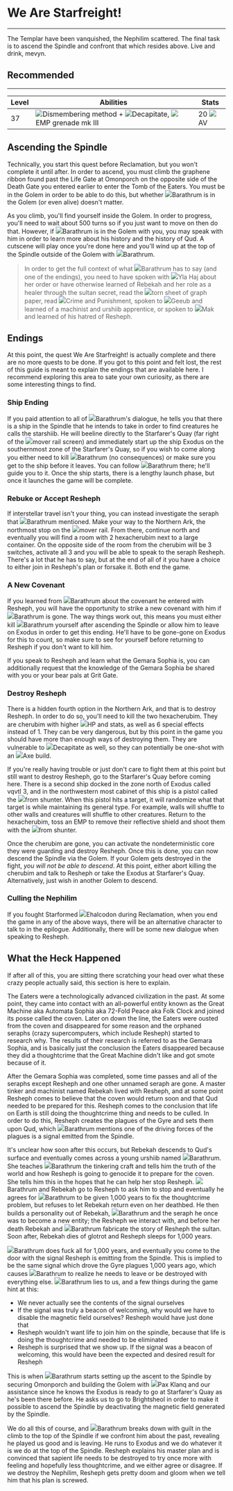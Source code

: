 # We Are Starfreight!

---

The Templar have been vanquished, the Nephilim scattered. The final task is to ascend the Spindle and confront that which resides above. Live and drink, mevyn.

<div class="section-info">

## Recommended

---

| Level | Abilities                                            | Stats |
| ----- | ---------------------------------------------------- | ----- |
| 37    | <span class="injected"><span class="icon-container"><img class="inline-icon" src="/icons/Abilities/Dismember.png" /></span><span class="skill">Dismembering</span></span> method + <span class="injected"><span class="icon-container"><img class="inline-icon" src="/icons/Abilities/Decapitate.png" /></span><span class="skill">Decapitate</span></span>, <span class="injected"><span class="icon-container"><img class="inline-icon" src="/icons/Items/EMPGrenade3.png" /></span><span class="object"><span class="injected"><span class="B">E</span><span class="B">M</span><span class="B">P</span></span> grenade mk III</span></span> | 20 <span class="injected"><span class="stat-container"><img class="inline-icon" src="/icons/Text/armorValue.png" /></span><span class="stat">AV</span></span> |

</div>

## Ascending the Spindle

Technically, you start this quest before Reclamation, but you won't complete it until after. In order to ascend, you must climb the graphene ribbon found past the Life Gate at Omonporch on the opposite side of the Death Gate you entered earlier to enter the Tomb of the Eaters. You must be in the Golem in order to be able to do this, but whether <span class="injected"><span class="icon-container"><img class="inline-icon" src="/icons/Creatures/Barathrum.png" /></span><span class="object">Barathrum</span></span> is in the Golem (or even alive) doesn't matter.

As you climb, you'll find yourself inside the Golem. In order to progress, you'll need to wait about 500 turns so if you just want to move on then do that. However, if <span class="injected"><span class="icon-container"><img class="inline-icon" src="/icons/Creatures/Barathrum.png" /></span><span class="object">Barathrum</span></span> is in the Golem with you, you may speak with him in order to learn more about his history and the history of Qud. A cutscene will play once you're done here and you'll wind up at the top of the Spindle outside of the Golem with <span class="injected"><span class="icon-container"><img class="inline-icon" src="/icons/Creatures/Barathrum.png" /></span><span class="object">Barathrum</span></span>.

> In order to get the full context of what <span class="injected"><span class="icon-container"><img class="inline-icon" src="/icons/Creatures/Barathrum.png" /></span><span class="object">Barathrum</span></span> has to say (and one of the endings), you need to have spoken with <span class="injected"><span class="icon-container"><img class="inline-icon" src="/icons/Creatures/Yla Haj.png" /></span><span class="object">Yla Haj</span></span> about her order or have otherwise learned of Rebekah and her role as a healer through the sultan secret, read the <span class="injected"><span class="icon-container"><img class="inline-icon" src="/icons/Items/TornGraphPaper.png" /></span><span class="object"><span class="injected"><span class="W">t</span><span class="W">o</span><span class="W">r</span><span class="W">n</span><span class="W"> </span><span class="W">s</span><span class="W">h</span><span class="W">e</span><span class="W">e</span><span class="W">t</span><span class="W"> </span><span class="W">o</span><span class="W">f</span><span class="W"> </span><span class="W">g</span><span class="W">r</span><span class="W">a</span><span class="W">p</span><span class="W">h</span><span class="W"> </span><span class="W">p</span><span class="W">a</span><span class="W">p</span><span class="W">e</span><span class="W">r</span></span></span></span>, read <span class="injected"><span class="icon-container"><img class="inline-icon" src="/icons/Items/Crime and Punishment.png" /></span><span class="object"><span class="injected"><span class="W">C</span><span class="W">r</span><span class="W">i</span><span class="W">m</span><span class="W">e</span><span class="W"> </span><span class="W">a</span><span class="W">n</span><span class="W">d</span><span class="W"> </span><span class="W">P</span><span class="W">u</span><span class="W">n</span><span class="W">i</span><span class="W">s</span><span class="W">h</span><span class="W">m</span><span class="W">e</span><span class="W">n</span><span class="W">t</span></span></span></span>, spoken to <span class="injected"><span class="icon-container"><img class="inline-icon" src="/icons/Creatures/Geeub.png" /></span><span class="object">Geeub</span></span> and learned of a machinist and urshiib apprentice, or spoken to <span class="injected"><span class="icon-container"><img class="inline-icon" src="/icons/Creatures/Mak.png" /></span><span class="object">Mak</span></span> and learned of his hatred of Resheph.

## Endings

At this point, the quest We Are Starfreight! is actually complete and there are no more quests to be done. If you got to this point and felt lost, the rest of this guide is meant to explain the endings that are available here. I recommend exploring this area to sate your own curiosity, as there are some interesting things to find.

### Ship Ending

If you paid attention to all of <span class="injected"><span class="icon-container"><img class="inline-icon" src="/icons/Creatures/Barathrum.png" /></span><span class="object">Barathrum's</span></span> dialogue, he tells you that there is a ship in the Spindle that he intends to take in order to find creatures he calls the starshiib. He will beeline directly to the Starfarer's Quay (far right of the <span class="injected"><span class="icon-container"><img class="inline-icon" src="/icons/Vehicles/Mover.png" /></span><span class="object">mover</span></span> rail screen) and immediately start up the ship Exodus on the southernmost zone of the Starfarer's Quay, so if you wish to come along you either need to kill <span class="injected"><span class="icon-container"><img class="inline-icon" src="/icons/Creatures/Barathrum.png" /></span><span class="object">Barathrum</span></span> (no consequences) or make sure you get to the ship before it leaves. You can follow <span class="injected"><span class="icon-container"><img class="inline-icon" src="/icons/Creatures/Barathrum.png" /></span><span class="object">Barathrum</span></span> there; he'll guide you to it. Once the ship starts, there is a lengthy launch phase, but once it launches the game will be complete.

### Rebuke or Accept Resheph

If interstellar travel isn't your thing, you can instead investigate the seraph that <span class="injected"><span class="icon-container"><img class="inline-icon" src="/icons/Creatures/Barathrum.png" /></span><span class="object">Barathrum</span></span> mentioned. Make your way to the Northern Ark, the northmost stop on the <span class="injected"><span class="icon-container"><img class="inline-icon" src="/icons/Vehicles/Mover.png" /></span><span class="object">mover</span></span> rail. From there, continue north and eventually you will find a room with 2 hexacherubim next to a large container. On the opposite side of the room from the cherubim will be 3 switches, activate all 3 and you will be able to speak to the seraph Resheph. There's a lot that he has to say, but at the end of all of it you have a choice to either join in Resheph's plan or forsake it. Both end the game.

### A New Covenant

If you learned from <span class="injected"><span class="icon-container"><img class="inline-icon" src="/icons/Creatures/Barathrum.png" /></span><span class="object">Barathrum</span></span> about the covenant he entered with Resheph, you will have the opportunity to strike a new covenant with him if <span class="injected"><span class="icon-container"><img class="inline-icon" src="/icons/Creatures/Barathrum.png" /></span><span class="object">Barathrum</span></span> is gone. The way things work out, this means you must either kill <span class="injected"><span class="icon-container"><img class="inline-icon" src="/icons/Creatures/Barathrum.png" /></span><span class="object">Barathrum</span></span> yourself after ascending the Spindle or allow him to leave on Exodus in order to get this ending. He'll have to be gone-gone on Exodus for this to count, so make sure to see for yourself before returning to Resheph if you don't want to kill him.

If you speak to Resheph and learn what the Gemara Sophia is, you can additionally request that the knowledge of the Gemara Sophia be shared with you or your bear pals at Grit Gate.

### Destroy Resheph

There is a hidden fourth option in the Northern Ark, and that is to destroy Resheph. In order to do so, you'll need to kill the two hexacherubim. They are cherubim with higher <span class="injected"><span class="stat-container"><img class="inline-icon" src="/icons/Text/hitpoints.png" /></span><span class="stat">HP</span></span> and stats, as well as 6 special effects instead of 1. They can be very dangerous, but by this point in the game you should have more than enough ways of destroying them. They are vulnerable to <span class="injected"><span class="icon-container"><img class="inline-icon" src="/icons/Abilities/Decapitate.png" /></span><span class="skill">Decapitate</span></span> as well, so they can potentially be one-shot with an <span class="injected"><span class="icon-container"><img class="inline-icon" src="/icons/Abilities/Axe.png" /></span><span class="skill">Axe</span></span> build.

If you're really having trouble or just don't care to fight them at this point but still want to destroy Resheph, go to the Starfarer's Quay before coming here. There is a second ship docked in the zone north of Exodus called vqvtl 3, and in the northwestern most cabinet of this ship is a pistol called the <span class="injected"><span class="icon-container"><img class="inline-icon" src="/icons/Items/Fromshunter.png" /></span><span class="object">from shunter</span></span>. When this pistol hits a target, it will randomize what that target is while maintaining its general type. For example, walls will shuffle to other walls and creatures will shuffle to other creatures. Return to the hexacherubim, toss an EMP to remove their reflective shield and shoot them with the <span class="injected"><span class="icon-container"><img class="inline-icon" src="/icons/Items/Fromshunter.png" /></span><span class="object">from shunter</span></span>.

Once the cherubim are gone, you can activate the nondeterministic core they were guarding and destroy Resheph. Once this is done, you can now descend the Spindle via the Golem. If your Golem gets destroyed in the fight, _you will not be able to descend_. At this point, either abort killing the cherubim and talk to Resheph or take the Exodus at Starfarer's Quay. Alternatively, just wish in another Golem to descend.

### Culling the Nephilim

If you fought Starformed <span class="injected"><span class="icon-container"><img class="inline-icon" src="/icons/Creatures/Ehalcodon.png" /></span><span class="object"><span class="injected"><span class="M">E</span><span class="M">h</span><span class="M">a</span><span class="M">l</span><span class="M">c</span><span class="M">o</span><span class="M">d</span><span class="M">o</span><span class="M">n</span></span></span></span> during Reclamation, when you end the game in any of the above ways, there will be an alternative character to talk to in the epilogue. Additionally, there will be some new dialogue when speaking to Resheph.

## What the Heck Happened

If after all of this, you are sitting there scratching your head over what these crazy people actually said, this section is here to explain.

The Eaters were a technologically advanced civilization in the past. At some point, they came into contact with an all-powerful entity known as the Great Machine aka Automata Sophia aka 72-Fold Peace aka Folk Clock and joined its posse called the coven. Later on down the line, the Eaters were ousted from the coven and disappeared for some reason and the orphaned seraphs (crazy supercomputers, which include Resheph) started to research why. The results of their research is referred to as the Gemara Sophia, and is basically just the conclusion the Eaters disappeared because they did a thoughtcrime that the Great Machine didn't like and got smote because of it.

After the Gemara Sophia was completed, some time passes and all of the seraphs except Resheph and one other unnamed seraph are gone. A master tinker and machinist named Rebekah lived with Resheph, and at some point Resheph comes to believe that the coven would return soon and that Qud needed to be prepared for this. Resheph comes to the conclusion that life on Earth is still doing the thoughtcrime thing and needs to be culled. In order to do this, Resheph creates the plagues of the Gyre and sets them upon Qud, which <span class="injected"><span class="icon-container"><img class="inline-icon" src="/icons/Creatures/Barathrum.png" /></span><span class="object">Barathrum</span></span> mentions one of the driving forces of the plagues is a signal emitted from the Spindle.

It's unclear how soon after this occurs, but Rebekah descends to Qud's surface and eventually comes across a young urshiib named <span class="injected"><span class="icon-container"><img class="inline-icon" src="/icons/Creatures/Barathrum.png" /></span><span class="object">Barathrum</span></span>. She teaches <span class="injected"><span class="icon-container"><img class="inline-icon" src="/icons/Creatures/Barathrum.png" /></span><span class="object">Barathrum</span></span> the tinkering craft and tells him the truth of the world and how Resheph is going to genocide it to prepare for the coven. She tells him this in the hopes that he can help her stop Resheph. <span class="injected"><span class="icon-container"><img class="inline-icon" src="/icons/Creatures/Barathrum.png" /></span><span class="object">Barathrum</span></span> and Rebekah go to Resheph to ask him to stop and eventually he agrees for <span class="injected"><span class="icon-container"><img class="inline-icon" src="/icons/Creatures/Barathrum.png" /></span><span class="object">Barathrum</span></span> to be given 1,000 years to fix the thoughtcrime problem, but refuses to let Rebekah return even on her deathbed. He then builds a personality out of Rebekah, <span class="injected"><span class="icon-container"><img class="inline-icon" src="/icons/Creatures/Barathrum.png" /></span><span class="object">Barathrum</span></span> and the seraph he once was to become a new entity; the Resheph we interact with, and before her death Rebekah and <span class="injected"><span class="icon-container"><img class="inline-icon" src="/icons/Creatures/Barathrum.png" /></span><span class="object">Barathrum</span></span> fabricate the story of Resheph the sultan. Soon after, Rebekah dies of glotrot and Resheph sleeps for 1,000 years.

<span class="injected"><span class="icon-container"><img class="inline-icon" src="/icons/Creatures/Barathrum.png" /></span><span class="object">Barathrum</span></span> does fuck all for 1,000 years, and eventually you come to the door with the signal Resheph is emitting from the Spindle. This is implied to be the same signal which drove the Gyre plagues 1,000 years ago, which causes <span class="injected"><span class="icon-container"><img class="inline-icon" src="/icons/Creatures/Barathrum.png" /></span><span class="object">Barathrum</span></span> to realize he needs to leave or be destroyed with everything else. <span class="injected"><span class="icon-container"><img class="inline-icon" src="/icons/Creatures/Barathrum.png" /></span><span class="object">Barathrum</span></span> lies to us, and a few things during the game hint at this:

-   We never actually see the contents of the signal ourselves
-   If the signal was truly a beacon of welcoming, why would we have to disable the magnetic field ourselves? Resheph would have just done that
-   Resheph wouldn't want life to join him on the spindle, because that life is doing the thoughtcrime and needed to be eliminated
-   Resheph is surprised that we show up. If the signal was a beacon of welcoming, this would have been the expected and desired result for Resheph

This is when <span class="injected"><span class="icon-container"><img class="inline-icon" src="/icons/Creatures/Barathrum.png" /></span><span class="object">Barathrum</span></span> starts setting up the ascent to the Spindle by securing Omonporch and building the Golem with <span class="injected"><span class="icon-container"><img class="inline-icon" src="/icons/Creatures/PaxKlanq.png" /></span><span class="object">Pax Klanq</span></span> and our assistance since he knows the Exodus is ready to go at Starfarer's Quay as he's been there before. He asks us to go to Brightsheol in order to make it possible to ascend the Spindle by deactivating the magnetic field generated by the Spindle.

We do all this of course, and <span class="injected"><span class="icon-container"><img class="inline-icon" src="/icons/Creatures/Barathrum.png" /></span><span class="object">Barathrum</span></span> breaks down with guilt in the climb to the top of the Spindle if we confront him about the past, revealing he played us good and is leaving. He runs to Exodus and we do whatever it is we do at the top of the Spindle. Resheph explains his master plan and is convinced that sapient life needs to be destroyed to try once more with feeling and hopefully less thoughtcrime, and we either agree or disagree. If we destroy the Nephilim, Resheph gets pretty doom and gloom when we tell him that his plan is screwed.
